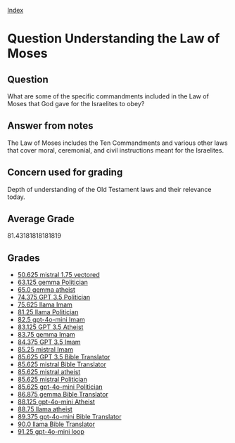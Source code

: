 
[Index](../../index.md)
# Question Understanding the Law of Moses
## Question
What are some of the specific commandments included in the Law of Moses that God gave for the Israelites to obey?

## Answer from notes
The Law of Moses includes the Ten Commandments and various other laws that cover moral, ceremonial, and civil instructions meant for the Israelites.

## Concern used for grading
Depth of understanding of the Old Testament laws and their relevance today.

## Average Grade
81.43181818181819

## Grades
 * [50.625 mistral 1.75 vectored](../answers/mistral_1.75_vectored/Understanding_the_Law_of_Moses.md)
 * [63.125 gemma Politician](../answers/gemma_Politician/Understanding_the_Law_of_Moses.md)
 * [65.0 gemma atheist](../answers/gemma_atheist/Understanding_the_Law_of_Moses.md)
 * [74.375 GPT 3.5 Politician](../answers/GPT_3.5_Politician/Understanding_the_Law_of_Moses.md)
 * [75.625 llama Imam](../answers/llama_Imam/Understanding_the_Law_of_Moses.md)
 * [81.25 llama Politician](../answers/llama_Politician/Understanding_the_Law_of_Moses.md)
 * [82.5 gpt-4o-mini Imam](../answers/gpt-4o-mini_Imam/Understanding_the_Law_of_Moses.md)
 * [83.125 GPT 3.5 Atheist](../answers/GPT_3.5_Atheist/Understanding_the_Law_of_Moses.md)
 * [83.75 gemma Imam](../answers/gemma_Imam/Understanding_the_Law_of_Moses.md)
 * [84.375 GPT 3.5 Imam](../answers/GPT_3.5_Imam/Understanding_the_Law_of_Moses.md)
 * [85.25 mistral Imam](../answers/mistral_Imam/Understanding_the_Law_of_Moses.md)
 * [85.625 GPT 3.5 Bible Translator](../answers/GPT_3.5_Bible_Translator/Understanding_the_Law_of_Moses.md)
 * [85.625 mistral Bible Translator](../answers/mistral_Bible_Translator/Understanding_the_Law_of_Moses.md)
 * [85.625 mistral atheist](../answers/mistral_atheist/Understanding_the_Law_of_Moses.md)
 * [85.625 mistral Politician](../answers/mistral_Politician/Understanding_the_Law_of_Moses.md)
 * [85.625 gpt-4o-mini Politician](../answers/gpt-4o-mini_Politician/Understanding_the_Law_of_Moses.md)
 * [86.875 gemma Bible Translator](../answers/gemma_Bible_Translator/Understanding_the_Law_of_Moses.md)
 * [88.125 gpt-4o-mini Atheist](../answers/gpt-4o-mini_Atheist/Understanding_the_Law_of_Moses.md)
 * [88.75 llama atheist](../answers/llama_atheist/Understanding_the_Law_of_Moses.md)
 * [89.375 gpt-4o-mini Bible Translator](../answers/gpt-4o-mini_Bible_Translator/Understanding_the_Law_of_Moses.md)
 * [90.0 llama Bible Translator](../answers/llama_Bible_Translator/Understanding_the_Law_of_Moses.md)
 * [91.25 gpt-4o-mini loop](../answers/gpt-4o-mini_loop/Understanding_the_Law_of_Moses.md)
